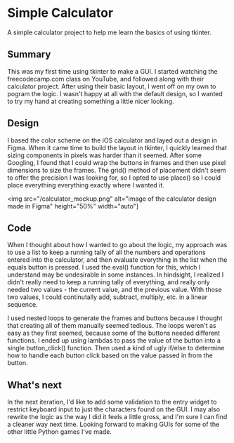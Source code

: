 # Simple Calculator

A simple calculator project to help me learn the basics of using tkinter.



## Summary

This was my first time using tkinter to make a GUI. I started watching the freecodecamp.com class on YouTube, and followed along with their calculator project. After using their basic layout, I went off on my own to pogram the logic. I wasn't happy at all with the default design, so I wanted to try my hand at creating something a little nicer looking. 



## Design

I based the color scheme on the iOS calculator and layed out a design in Figma. When it came time to build the layout in tkinter, I quickly learned that sizing components in pixels was harder than it seemed. After some Googling, I found that I could wrap the buttons in frames and then use pixel dimensions to size the frames. The grid() method of placement didn't seem to offer the precision I was looking for, so I opted to use place() so I could place everything everything exactly where I wanted it. 


<img src="/calculator_mockup.png" alt="image of the calculator design made in Figma" height="50%" width="auto"]



## Code

When I thought about how I wanted to go about the logic, my approach was to use a list to keep a running tally of all the numbers and operations entered into the calculator, and then evaluate everything in the list when the equals button is pressed. I used the eval() function for this, which I understand may be undesirable in some instances. In hindsight, I realized I didn't really need to keep a running tally of everything, and really only needed two values - the current value, and the previous value. With those two values, I could continutally add, subtract, multiply, etc. in a linear sequence.

I used nested loops to generate the frames and buttons because I thought that creating all of them manually seemed tedious. The loops weren't as easy as they first seemed, because some of the buttons needed different functions. I ended up using lambdas to pass the value of the button into a single button_click() function. Then used a kind of ugly if/else to determine how to handle each button click based on the value passed in from the button. 



## What's next

In the next iteration, I'd like to add some validation to the entry widget to restrict keyboard input to just the characters found on the GUI. I may also rewrite the logic as the way I did it feels a little gross, and I'm sure I can find a cleaner way next time. Looking forward to making GUIs for some of the other little Python games I've made. 



